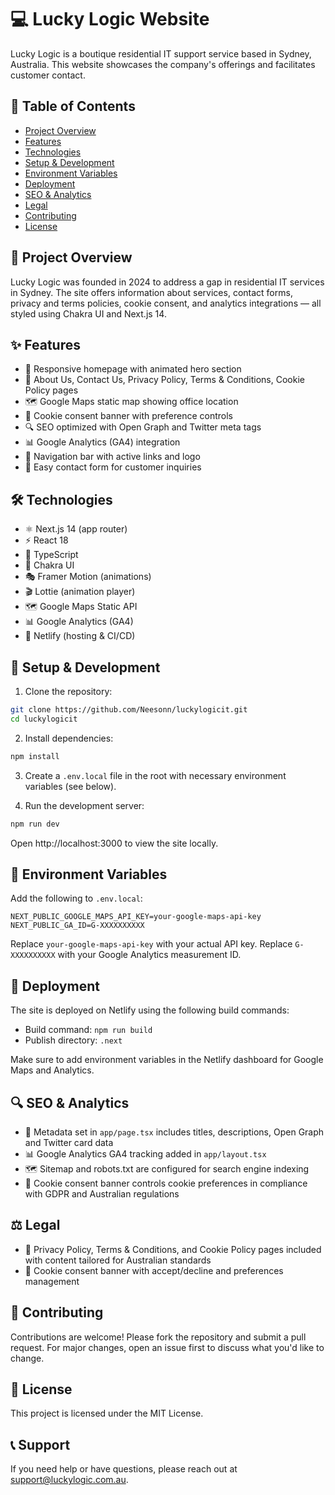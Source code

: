 # 💻 Lucky Logic Website

Lucky Logic is a boutique residential IT support service based in Sydney, Australia. This website showcases the company's offerings and facilitates customer contact.

## 📑 Table of Contents
- [Project Overview](#project-overview)
- [Features](#features)
- [Technologies](#technologies)
- [Setup & Development](#setup--development)
- [Environment Variables](#environment-variables)
- [Deployment](#deployment)
- [SEO & Analytics](#seo--analytics)
- [Legal](#legal)
- [Contributing](#contributing)
- [License](#license)

## 🎯 Project Overview
Lucky Logic was founded in 2024 to address a gap in residential IT services in Sydney. The site offers information about services, contact forms, privacy and terms policies, cookie consent, and analytics integrations — all styled using Chakra UI and Next.js 14.

## ✨ Features
- 🎨 Responsive homepage with animated hero section
- 📄 About Us, Contact Us, Privacy Policy, Terms & Conditions, Cookie Policy pages
- 🗺️ Google Maps static map showing office location
- 🍪 Cookie consent banner with preference controls
- 🔍 SEO optimized with Open Graph and Twitter meta tags
- 📊 Google Analytics (GA4) integration
- 🧭 Navigation bar with active links and logo
- 📝 Easy contact form for customer inquiries

## 🛠️ Technologies
- ⚛️ Next.js 14 (app router)
- ⚡ React 18
- 📘 TypeScript
- 🎨 Chakra UI
- 🎭 Framer Motion (animations)
- 🎬 Lottie (animation player)
- 🗺️ Google Maps Static API
- 📊 Google Analytics (GA4)
- 🚀 Netlify (hosting & CI/CD)

## 🚀 Setup & Development
1. Clone the repository:
```bash
git clone https://github.com/Neesonn/luckylogicit.git
cd luckylogicit
```

2. Install dependencies:
```bash
npm install
```

3. Create a `.env.local` file in the root with necessary environment variables (see below).

4. Run the development server:
```bash
npm run dev
```

Open http://localhost:3000 to view the site locally.

## 🔑 Environment Variables
Add the following to `.env.local`:

```env
NEXT_PUBLIC_GOOGLE_MAPS_API_KEY=your-google-maps-api-key
NEXT_PUBLIC_GA_ID=G-XXXXXXXXXX
```

Replace `your-google-maps-api-key` with your actual API key.
Replace `G-XXXXXXXXXX` with your Google Analytics measurement ID.

## 🚀 Deployment
The site is deployed on Netlify using the following build commands:

- Build command: `npm run build`
- Publish directory: `.next`

Make sure to add environment variables in the Netlify dashboard for Google Maps and Analytics.

## 🔍 SEO & Analytics
- 📝 Metadata set in `app/page.tsx` includes titles, descriptions, Open Graph and Twitter card data
- 📊 Google Analytics GA4 tracking added in `app/layout.tsx`
- 🗺️ Sitemap and robots.txt are configured for search engine indexing
- 🍪 Cookie consent banner controls cookie preferences in compliance with GDPR and Australian regulations

## ⚖️ Legal
- 📜 Privacy Policy, Terms & Conditions, and Cookie Policy pages included with content tailored for Australian standards
- 🍪 Cookie consent banner with accept/decline and preferences management

## 🤝 Contributing
Contributions are welcome! Please fork the repository and submit a pull request. For major changes, open an issue first to discuss what you'd like to change.

## 📄 License
This project is licensed under the MIT License.

## 📞 Support
If you need help or have questions, please reach out at support@luckylogic.com.au.